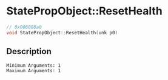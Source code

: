 # StatePropObject::ResetHealth
```c
// 0x006088a0
void StatePropObject::ResetHealth(unk p0)
```
## Description
```
Minimum Arguments: 1
Maximum Arguments: 1
```
